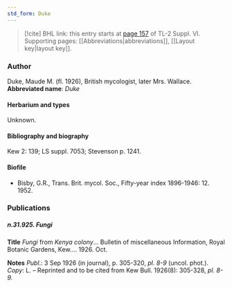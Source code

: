 ```yaml
---
std_form: Duke
---
```


> [!cite] BHL link: this entry starts at [page 157](https://www.biodiversitylibrary.org/page/33260145) of TL-2 Suppl. VI.
> Supporting pages: [[Abbreviations|abbreviations]], [[Layout key|layout key]].

### Author

Duke, Maude M. (fl. 1926), British mycologist, later Mrs. Wallace. 
**Abbreviated name**: *Duke*

#### Herbarium and types

Unknown.

#### Bibliography and biography

Kew 2: 139; LS suppl. 7053; Stevenson p. 1241.

#### Biofile

- Bisby, G.R., Trans. Brit. mycol. Soc., Fifty-year index 1896-1946: 12. 1952.

### Publications

##### n.31.925. Fungi

**Title**
*Fungi* from *Kenya colony*... Bulletin of miscellaneous Information, Royal Botanic Gardens, Kew.... 1926. Oct.

**Notes**
*Publ*.: 3 Sep 1926 (in journal), p. 305-320, *pl. 8-9* (uncol. phot.). *Copy*: L. – Reprinted and to be cited from Kew Bull. 1926(8): 305-328, *pl. 8-9.*

